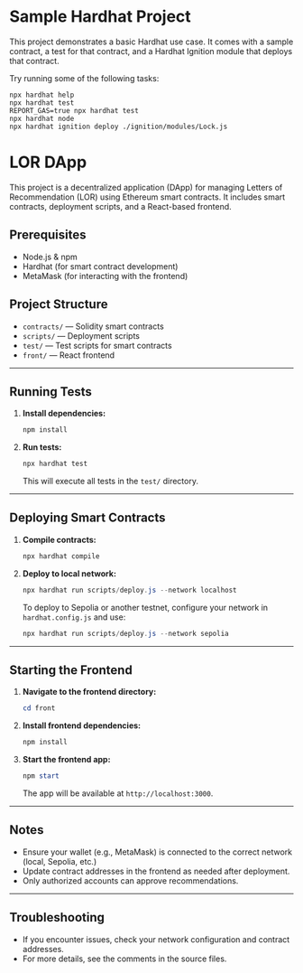 # Sample Hardhat Project

This project demonstrates a basic Hardhat use case. It comes with a sample contract, a test for that contract, and a Hardhat Ignition module that deploys that contract.

Try running some of the following tasks:

```shell
npx hardhat help
npx hardhat test
REPORT_GAS=true npx hardhat test
npx hardhat node
npx hardhat ignition deploy ./ignition/modules/Lock.js
```

# LOR DApp

This project is a decentralized application (DApp) for managing Letters of Recommendation (LOR) using Ethereum smart contracts. It includes smart contracts, deployment scripts, and a React-based frontend.

## Prerequisites
- Node.js & npm
- Hardhat (for smart contract development)
- MetaMask (for interacting with the frontend)

## Project Structure
- `contracts/` — Solidity smart contracts
- `scripts/` — Deployment scripts
- `test/` — Test scripts for smart contracts
- `front/` — React frontend

---

## Running Tests

1. **Install dependencies:**
   ```powershell
   npm install
   ```
2. **Run tests:**
   ```powershell
   npx hardhat test
   ```
   This will execute all tests in the `test/` directory.

---

## Deploying Smart Contracts

1. **Compile contracts:**
   ```powershell
   npx hardhat compile
   ```
2. **Deploy to local network:**
   ```powershell
   npx hardhat run scripts/deploy.js --network localhost
   ```
   To deploy to Sepolia or another testnet, configure your network in `hardhat.config.js` and use:
   ```powershell
   npx hardhat run scripts/deploy.js --network sepolia
   ```

---

## Starting the Frontend

1. **Navigate to the frontend directory:**
   ```powershell
   cd front
   ```
2. **Install frontend dependencies:**
   ```powershell
   npm install
   ```
3. **Start the frontend app:**
   ```powershell
   npm start
   ```
   The app will be available at `http://localhost:3000`.

---

## Notes
- Ensure your wallet (e.g., MetaMask) is connected to the correct network (local, Sepolia, etc.)
- Update contract addresses in the frontend as needed after deployment.
- Only authorized accounts can approve recommendations.

---

## Troubleshooting
- If you encounter issues, check your network configuration and contract addresses.
- For more details, see the comments in the source files.
